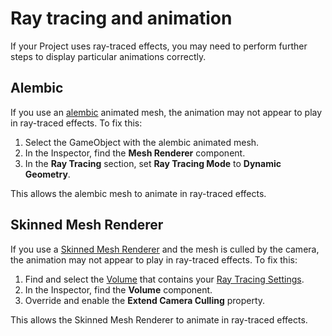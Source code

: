 # Ray tracing and animation

If your Project uses ray-traced effects, you may need to perform further steps to display particular animations correctly.

## Alembic

If you use an [alembic](https://docs.unity3d.com/Packages/com.unity.formats.alembic@latest) animated mesh, the animation may not appear to play in ray-traced effects. To fix this:

1. Select the GameObject with the alembic animated mesh.
2. In the Inspector, find the **Mesh Renderer** component.
3. In the **Ray Tracing** section, set **Ray Tracing Mode** to **Dynamic Geometry**.

This allows the alembic mesh to animate in ray-traced effects.

## Skinned Mesh Renderer

If you use a [Skinned Mesh Renderer](<https://docs.unity3d.com/Manual/class-SkinnedMeshRenderer.html>) and the mesh is culled by the camera, the animation may not appear to play in ray-traced effects. To fix this:

1. Find and select the [Volume](understand-volumes.md) that contains your [Ray Tracing Settings](Ray-Tracing-Settings.md).
2. In the Inspector, find the **Volume** component.
3. Override and enable the **Extend Camera Culling** property.

This allows the Skinned Mesh Renderer to animate in ray-traced effects.
